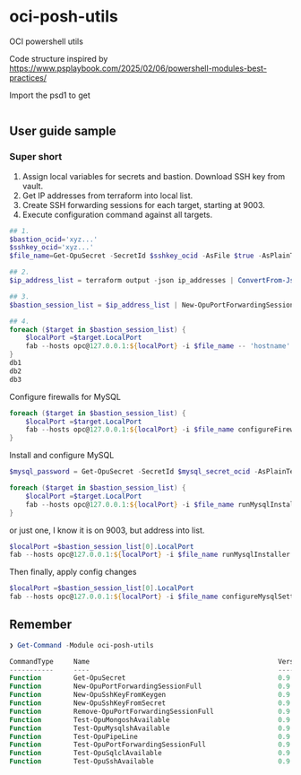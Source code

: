 
# oci-posh-utils

OCI powershell utils


Code structure inspired by 
https://www.psplaybook.com/2025/02/06/powershell-modules-best-practices/


Import the psd1 to get 
```

```
## User guide sample 

### Super short

1. Assign local variables for secrets and bastion. Download SSH key from vault. 
2. Get IP addresses from terraform into local list.
3. Create SSH forwarding sessions for each target, starting at 9003.
4. Execute configuration command against all targets.

```powershell
## 1.
$bastion_ocid='xyz...'
$sshkey_ocid='xyz...'
$file_name=Get-OpuSecret -SecretId $sshkey_ocid -AsFile $true -AsPlainText $true

## 2.
$ip_address_list = terraform output -json ip_addresses | ConvertFrom-Json

## 3.  
$bastion_session_list = $ip_address_list | New-OpuPortForwardingSessionFull -BastionId $bastion_ocid -LocalPort 9003

## 4.  
foreach ($target in $bastion_session_list) {
    $localPort =$target.LocalPort 
    fab --hosts opc@127.0.0.1:${localPort} -i $file_name -- 'hostname'
}
db1
db2
db3
```

Configure firewalls for MySQL
```powershell
foreach ($target in $bastion_session_list) {
    $localPort =$target.LocalPort 
    fab --hosts opc@127.0.0.1:${localPort} -i $file_name configureFirewalld
}
```


Install and configure MySQL
```powershell
$mysql_password = Get-OpuSecret -SecretId $mysql_secret_ocid -AsPlainText $true -AsFile $false

foreach ($target in $bastion_session_list) {
    $localPort =$target.LocalPort 
    fab --hosts opc@127.0.0.1:${localPort} -i $file_name runMysqlInstaller --newpassword=${mysql_password}
}
```

or just one, I know it is on 9003, but address into list.
```powershell
$localPort =$bastion_session_list[0].LocalPort 
fab --hosts opc@127.0.0.1:${localPort} -i $file_name runMysqlInstaller --newpassword=${mysql_password}
```

Then finally, apply config changes
```powershell
$localPort =$bastion_session_list[0].LocalPort 
fab --hosts opc@127.0.0.1:${localPort} -i $file_name configureMysqlSettings --password=${mysql_password}
```


## Remember

```powershell
❯ Get-Command -Module oci-posh-utils

CommandType     Name                                               Version    Source
-----------     ----                                               -------    ------
Function        Get-OpuSecret                                      0.9        oci-posh-utils
Function        New-OpuPortForwardingSessionFull                   0.9        oci-posh-utils
Function        New-OpuSshKeyFromKeygen                            0.9        oci-posh-utils
Function        New-OpuSshKeyFromSecret                            0.9        oci-posh-utils
Function        Remove-OpuPortForwardingSessionFull                0.9        oci-posh-utils
Function        Test-OpuMongoshAvailable                           0.9        oci-posh-utils
Function        Test-OpuMysqlshAvailable                           0.9        oci-posh-utils
Function        Test-OpuPipeLine                                   0.9        oci-posh-utils
Function        Test-OpuPortForwardingSessionFull                  0.9        oci-posh-utils
Function        Test-OpuSqlclAvailable                             0.9        oci-posh-utils
Function        Test-OpuSshAvailable                               0.9        oci-posh-utils
```

